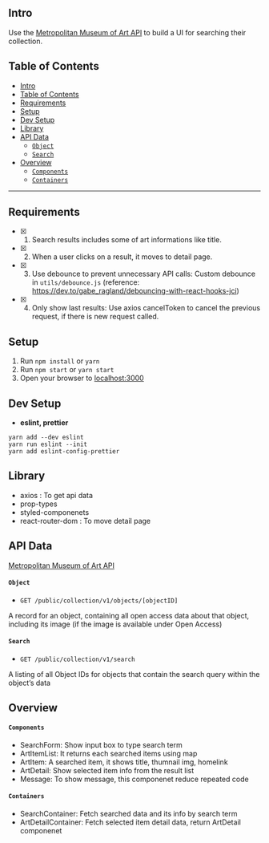 ## Intro
Use the [Metropolitan Museum of Art API](https://metmuseum.github.io/#search) to build a UI for searching their collection.


## Table of Contents
- [Intro](#intro)
- [Table of Contents](#table-of-contents)
- [Requirements](#requirements)
- [Setup](#setup)
- [Dev Setup](#dev-setup)
- [Library](#library)
- [API Data](#api-data)
    - [`Object`](#object)
    - [`Search`](#search)
- [Overview](#overview)
    - [`Components`](#components)
    - [`Containers`](#containers)

---
## Requirements
* [x] 1. Search results includes some of art informations like title.
* [x] 2. When a user clicks on a result, it moves to detail page.
* [x] 3. Use debounce to prevent unnecessary API calls: Custom debounce in `utils/debounce.js` (reference: https://dev.to/gabe_ragland/debouncing-with-react-hooks-jci)
* [x] 4. Only show last results: Use axios cancelToken to cancel the previous request, if there is new request called.

## Setup

1. Run `npm install` or `yarn`
2. Run `npm start` or `yarn start`
3. Open your browser to [localhost:3000](http://localhost:3000)

## Dev Setup
- **eslint, prettier**
```
yarn add --dev eslint
yarn run eslint --init
yarn add eslint-config-prettier
```

## Library
- axios : To get api data
- prop-types
- styled-componenets
- react-router-dom : To move detail page

## API Data
[Metropolitan Museum of Art API](https://metmuseum.github.io/#search)

#### `Object`

- `GET /public/collection/v1/objects/[objectID]`

A record for an object, containing all open access data about that object, including its image (if the image is available under Open Access)

#### `Search`

- `GET /public/collection/v1/search`

A listing of all Object IDs for objects that contain the search query within the object’s data

## Overview

#### `Components`
  - SearchForm: Show input box to type search term
  - ArtItemList: It returns each searched items using map
  - ArtItem: A searched item, it shows title, thumnail img, homelink
  - ArtDetail: Show selected item info from the result list
  - Message: To show message, this componenet reduce repeated code

#### `Containers`
  - SearchContainer: Fetch searched data and its info by search term
  - ArtDetailContainer: Fetch selected item detail data, return ArtDetail componenet


